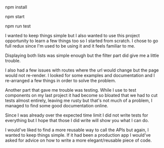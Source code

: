 
npm install

npm start

npm run test

I wanted to keep things simple but I also wanted to use this project opportunity to learn a few things too so I started from scratch. I chose to go full redux since I'm used to be using it and it feels familiar to me. 

Displaying both lists was simple enough but the filter part did give me a little trouble.

I also had a few issues with routes where the url would change but the page would not re-render. I looked for some examples and documentation and I re-arranged a few things in order to solve the problem.

Another part that gave me trouble was testing. While I use to test components on my last project it had become so bloated that we had to cut tests almost entirely, leaving me rusty but that's not much of a problem, I managed to find some good documentation online.

Since I was already over the expected time limit I did not write tests for everything but I hope that those I did write will 
show you what I can do.

I would've liked to find a more reusable way to call the APIs but again, I wanted to keep things simple. If it had been a production app I would've asked for advice on how to write a more elegant/reusable piece of code.



